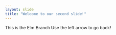 ```yaml
---
layout: slide
title: "Welcome to our second slide!"
---
```

This is the Elm Branch
Use the left arrow to go back!
